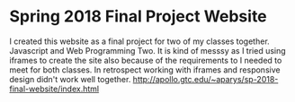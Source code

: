 # Spring 2018 Final Project Website
 I created this website as a final project for two of my classes together.
 Javascript and Web Programming Two. It is kind of messsy as I tried using iframes to create
 the site also because of the requirements to I needed to meet for both classes.
 In retrospect working with iframes and responsive design didn't work well together.
 http://apollo.gtc.edu/~aparys/sp-2018-final-website/index.html